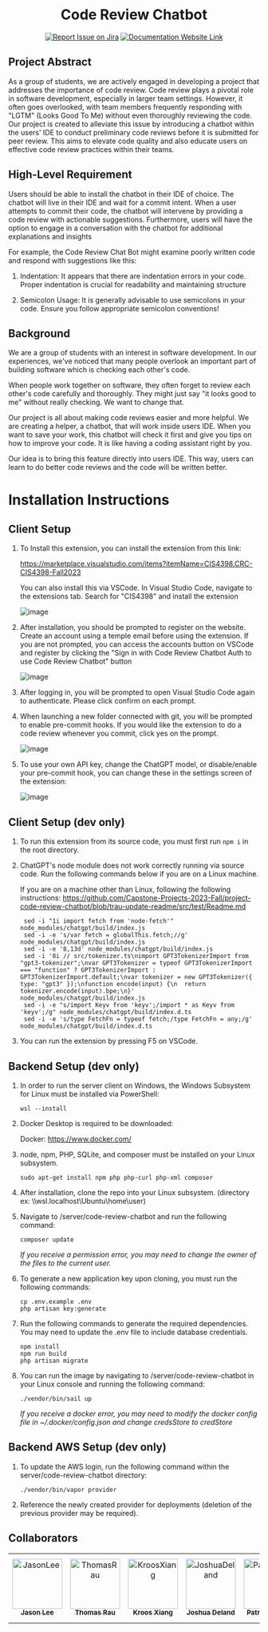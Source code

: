 
<div align="center">

# Code Review Chatbot
[![Report Issue on Jira](https://img.shields.io/badge/Report%20Issues-Jira-0052CC?style=flat&logo=jira-software)](https://temple-cis-projects-in-cs.atlassian.net/jira/software/c/projects/DT/issues)
[![Documentation Website Link](https://img.shields.io/badge/-Documentation%20Website-brightgreen)](https://capstone-projects-2023-fall.github.io/project-code-review-chatbot/)


</div>



## Project Abstract

As a group of students, we are actively engaged in developing a project that addresses the importance of code review. Code review plays a pivotal role in software development, especially in larger team settings. However, it often goes overlooked, with team members frequently responding with "LGTM" (Looks Good To Me) without even thoroughly reviewing the code. Our project is created to alleviate this issue by introducing a chatbot within the users' IDE to conduct preliminary code reviews before it is submitted for peer review. This aims to elevate code quality and also educate users on effective code review practices within their teams. 

## High-Level Requirement

Users should be able to install the chatbot in their IDE of choice. The chatbot will live in their IDE and wait for a commit intent. When a user attempts to commit their code, the chatbot will intervene by providing a code review with actionable suggestions. Furthermore, users will have the option to engage in a conversation with the chatbot for additional explanations and insights

For example, the Code Review Chat Bot might examine poorly written code and respond with suggestions like this:

1. Indentation: It appears that there are indentation errors in your code. Proper indentation is crucial for readability and maintaining structure

2. Semicolon Usage: It is generally advisable to use semicolons in your code. Ensure you follow appropriate semicolon conventions!


## Background

We are a group of students with an interest in software development. In our experiences, we've noticed that many people overlook an important part of building software which is checking each other's code. 

When people work together on software, they often forget to review each other's code carefully and thoroughly. They might just say "it looks good to me" without really checking. We want to change that. 

Our project is all about making code reviews easier and more helpful. We are creating a helper, a chatbot, that will work inside users IDE. When you want to save your work, this chatbot will check it first and give you tips on how to improve your code. It is like having a coding assistant right by you. 

Our idea is to bring this feature directly into users IDE. This way, users can learn to do better code reviews and the code will be written better.




# Installation Instructions

## Client Setup

1. To Install this extension, you can install the extension from this link:

    https://marketplace.visualstudio.com/items?itemName=CIS4398.CRC-CIS4398-Fall2023

   You can also install this via VSCode. In Visual Studio Code, navigate to the extensions tab. Search for "CIS4398" and install the extension
   
   ![image](https://github.com/Capstone-Projects-2023-Fall/project-code-review-chatbot/assets/70736675/02205b36-b438-4494-b11f-65d38f5f3161)

   
3. After installation, you should be prompted to register on the website. Create an account using a temple email before using the extension.
   If you are not prompted, you can access the accounts button on VSCode and register by clicking the "Sign in with Code Review Chatbot Auth to use Code Review Chatbot" button
   
   ![image](https://github.com/Capstone-Projects-2023-Fall/project-code-review-chatbot/assets/70736675/d19de7c5-e9f7-478b-a6c9-35719ea61af9)

4. After logging in, you will be prompted to open Visual Studio Code again to authenticate. Please click confirm on each prompt.

5. When launching a new folder connected with git, you will be prompted to enable pre-commit hooks. If you would like the extension to do a code review whenever you commit, click yes on the prompt.
   
   ![image](https://github.com/Capstone-Projects-2023-Fall/project-code-review-chatbot/assets/70736675/ecf1af9b-d86a-49e4-a59c-8efceb82bf28)


6. To use your own API key, change the ChatGPT model, or disable/enable your pre-commit hook, you can change these in the settings screen of the extension:
   
   ![image](https://github.com/Capstone-Projects-2023-Fall/project-code-review-chatbot/assets/70736675/83d8a75a-95ec-4d9d-9bbf-e349cf6199f3)


## Client Setup (dev only)

1. To run this extension from its source code, you must first run `npm i` in the root directory.
2. ChatGPT's node module does not work correctly running via source code. Run the following commands below if you are on a Linux machine.

   If you are on a machine other than Linux, following the following instructions: https://github.com/Capstone-Projects-2023-Fall/project-code-review-chatbot/blob/trau-update-readme/src/test/Readme.md

   ```
    sed -i "1i import fetch from 'node-fetch'" node_modules/chatgpt/build/index.js
    sed -i -e 's/var fetch = globalThis.fetch;//g' node_modules/chatgpt/build/index.js
    sed -i -e '8,13d' node_modules/chatgpt/build/index.js 
    sed -i '8i // src/tokenizer.ts\nimport GPT3TokenizerImport from "gpt3-tokenizer";\nvar GPT3Tokenizer = typeof GPT3TokenizerImport === "function" ? GPT3TokenizerImport : GPT3TokenizerImport.default;\nvar tokenizer = new GPT3Tokenizer({ type: "gpt3" });\nfunction encode(input) {\n  return tokenizer.encode(input).bpe;\n}' node_modules/chatgpt/build/index.js
    sed -i -e "s/import Keyv from 'keyv';/import * as Keyv from 'keyv';/g" node_modules/chatgpt/build/index.d.ts
    sed -i -e 's/type FetchFn = typeof fetch;/type FetchFn = any;/g' node_modules/chatgpt/build/index.d.ts
   ```

3. You can run the extension by pressing F5 on VSCode.



## Backend Setup (dev only)

1. In order to run the server client on Windows, the Windows Subsystem for Linux must be installed via PowerShell:

    `wsl --install`

2. Docker Desktop is required to be downloaded:
   
   Docker: https://www.docker.com/

3. node, npm, PHP, SQLite, and composer must be installed on your Linux subsystem.
   ```
   sudo apt-get install npm php php-curl php-xml composer
   ```
   
5. After installation, clone the repo into your Linux subsystem. (directory ex: \\\\wsl.localhost\Ubuntu\home\user)

6. Navigate to /server/code-review-chatbot and run the following command:

    `composer update`

   *If you receive a permission error, you may need to change the owner of the files to the current user.*

7. To generate a new application key upon cloning, you must run the following commands:

   ```
   cp .env.example .env
   php artisan key:generate
   ```

8. Run the following commands to generate the required dependencies. You may need to update the .env file to include database credentials.
   ```
   npm install
   npm run build
   php artisan migrate
   ```
   
9. You can run the image by navigating to /server/code-review-chatbot in your Linux console and running the following command:
   
   `./vendor/bin/sail up`

   *If you receive a docker error, you may need to modify the docker config file in ~/.docker/config.json and change credsStore to credStore*


## Backend AWS Setup (dev only)

1. To update the AWS login, run the following command within the server/code-review-chatbot directory:
   
   `./vendor/bin/vapor provider`

2. Reference the newly created provider for deployments (deletion of the previous provider may be required).


## Collaborators

[//]: # ( readme: collaborators -start )
<table>
<tr>
    <td align="center">
        <a href="https://github.com/yoonjaejasonlee">
            <img src="https://avatars.githubusercontent.com/u/97626684?v=4" width="100;" alt="JasonLee"/>
            <br />
            <sub><b>Jason Lee</b></sub>
        </a>
    </td>
    <td align="center">
        <a href="https://github.com/trau3">
            <img src="https://avatars.githubusercontent.com/u/70736675?v=4" width="100;" alt="ThomasRau"/>
            <br />
            <sub><b>Thomas Rau</b></sub>
        </a>
    </td>
    <td align="center">
        <a href="https://github.com/kroosvi">
            <img src=https://avatars.githubusercontent.com/u/42981577?v=4" width="100;" alt="KroosXiang"/>
            <br />
            <sub><b>Kroos Xiang</b></sub>
        </a>
    </td>
    <td align="center">
        <a href="https://github.com/joshdeland">
            <img src="https://avatars.githubusercontent.com/u/97611611?v=4" width="100;" alt="JoshuaDeland"/>
            <br />
            <sub><b>Joshua Deland</b></sub>
        </a>
    </td>
    <td align="center">
        <a href="https://github.com/PatrickBrady7">
            <img src="https://avatars.githubusercontent.com/u/97626904?v=4" width="100;" alt="PatrickBrady"/>
            <br />
            <sub><b>Patrick Brady</b></sub>
        </a>
    </td>
    <td align="center">
        <a href="https://github.com/Jshiller26">
            <img src="https://avatars.githubusercontent.com/u/72032695?v=4" width="100;" alt="JoesphShiller"/>
            <br />
            <sub><b>Joseph Shiller</b></sub>
        </a>
    </td>
    <td align="center">
        <a href="https://github.com/DomenicMalinsky">
            <img src="https://avatars.githubusercontent.com/u/81871640?v=4" width="100;" alt="DomenicMalinsky"/>
            <br />
            <sub><b>Domenic Malinsky</b></sub>
        </a>
    </td>
</tr>
</table>

[//]: # ( readme: collaborators -end )
